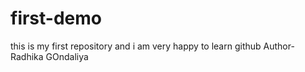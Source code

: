 # first-demo
this is my first repository and i am very happy to learn github
Author-Radhika GOndaliya
